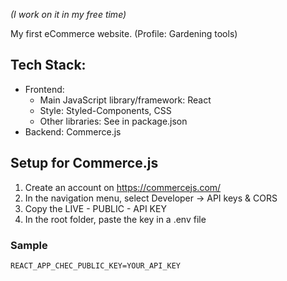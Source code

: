 *(I work on it in my free time)*

My first eCommerce website. (Profile: Gardening tools)

## Tech Stack:
- Frontend:
  - Main JavaScript library/framework: React
  - Style: Styled-Components, CSS
  - Other libraries: See in package.json
- Backend: Commerce.js

## Setup for Commerce.js
1. Create an account on https://commercejs.com/
2. In the navigation menu, select Developer -> API keys & CORS
3. Copy the LIVE - PUBLIC - API KEY
4. In the root folder, paste the key in a .env file
### Sample
```
REACT_APP_CHEC_PUBLIC_KEY=YOUR_API_KEY
```
